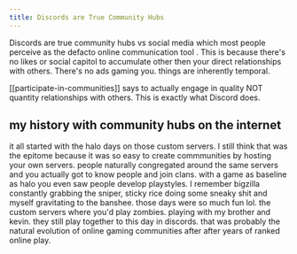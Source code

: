 ```yaml
---
title: Discords are True Community Hubs
--- 
```


Discords are true community hubs vs social media which most people perceive as the defacto online communication tool . This is because there's no likes or social capitol to accumulate other then your direct relationships with others. There's no ads gaming you. things are inherently temporal. 

[[participate-in-communities]] says to actually engage in quality NOT quantity relationships with others. This is exactly what Discord does. 

## my history with community hubs on the internet 
it all started with the halo days on those custom servers. I still think that was the epitome because it was so easy to create commmunities by hosting your own servers. people naturally congregated around the same servers and you actually got to know people and join clans. with a game as baseline as halo you even saw people develop playstyles. I remember bigzilla constantly grabbing the sniper, sticky rice doing some sneaky shit and myself gravitating to the banshee. those days were so much fun lol. the custom servers where you'd play zombies. playing with my brother and kevin. they still play together to this day in discords. that was probably the natural evolution of online gaming communities after after years of ranked online play. 